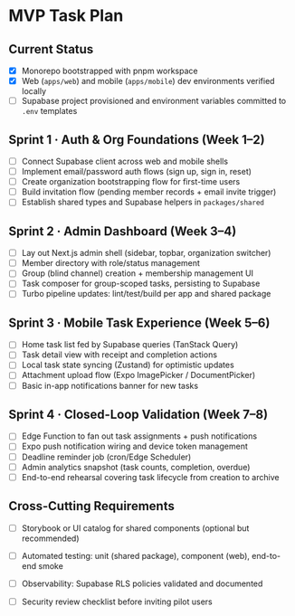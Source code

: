 # MVP Task Plan

## Current Status
- [x] Monorepo bootstrapped with pnpm workspace
- [x] Web (`apps/web`) and mobile (`apps/mobile`) dev environments verified locally
- [ ] Supabase project provisioned and environment variables committed to `.env` templates

## Sprint 1 · Auth & Org Foundations (Week 1–2)
- [ ] Connect Supabase client across web and mobile shells
- [ ] Implement email/password auth flows (sign up, sign in, reset)
- [ ] Create organization bootstrapping flow for first-time users
- [ ] Build invitation flow (pending member records + email invite trigger)
- [ ] Establish shared types and Supabase helpers in `packages/shared`

## Sprint 2 · Admin Dashboard (Week 3–4)
- [ ] Lay out Next.js admin shell (sidebar, topbar, organization switcher)
- [ ] Member directory with role/status management
- [ ] Group (blind channel) creation + membership management UI
- [ ] Task composer for group-scoped tasks, persisting to Supabase
- [ ] Turbo pipeline updates: lint/test/build per app and shared package

## Sprint 3 · Mobile Task Experience (Week 5–6)
- [ ] Home task list fed by Supabase queries (TanStack Query)
- [ ] Task detail view with receipt and completion actions
- [ ] Local task state syncing (Zustand) for optimistic updates
- [ ] Attachment upload flow (Expo ImagePicker / DocumentPicker)
- [ ] Basic in-app notifications banner for new tasks

## Sprint 4 · Closed-Loop Validation (Week 7–8)
- [ ] Edge Function to fan out task assignments + push notifications
- [ ] Expo push notification wiring and device token management
- [ ] Deadline reminder job (cron/Edge Scheduler)
- [ ] Admin analytics snapshot (task counts, completion, overdue)
- [ ] End-to-end rehearsal covering task lifecycle from creation to archive

## Cross-Cutting Requirements
- [ ] Storybook or UI catalog for shared components (optional but recommended)
- [ ] Automated testing: unit (shared package), component (web), end-to-end smoke
- [ ] Observability: Supabase RLS policies validated and documented
- [ ] Security review checklist before inviting pilot users

